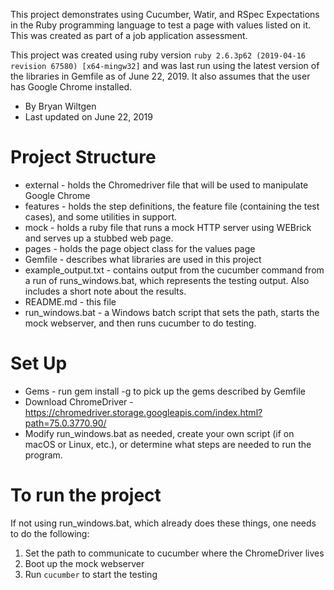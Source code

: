 This project demonstrates using Cucumber, Watir, and RSpec Expectations in the Ruby
programming language to test a page with values listed on it.  This was created as
part of a job application assessment.

This project was created using ruby version `ruby 2.6.3p62 (2019-04-16 revision 67580) [x64-mingw32]`
and was last run using the latest version of the libraries in Gemfile as of June 22, 2019.  It also
assumes that the user has Google Chrome installed.

- By Bryan Wiltgen
- Last updated on June 22, 2019

Project Structure
=================
- external - holds the Chromedriver file that will be used to manipulate Google Chrome
- features - holds the step definitions, the feature file (containing the test cases), and some utilities in support.
- mock - holds a ruby file that runs a mock HTTP server using WEBrick and serves up a stubbed web page.
- pages - holds the page object class for the values page
- Gemfile - describes what libraries are used in this project
- example_output.txt - contains output from the cucumber command from a run of runs_windows.bat, which represents the testing output.  Also includes a short note about the results.
- README.md - this file
- run_windows.bat - a Windows batch script that sets the path, starts the mock webserver, and then runs cucumber to do testing.
 
Set Up
======

- Gems - run gem install -g to pick up the gems described by Gemfile
- Download ChromeDriver - https://chromedriver.storage.googleapis.com/index.html?path=75.0.3770.90/
- Modify run_windows.bat as needed, create your own script (if on macOS or Linux, etc.), or determine what steps are needed to run the program.

To run the project
==================
If not using run_windows.bat, which already does these things, one needs to do the following:

1. Set the path to communicate to cucumber where the ChromeDriver lives
2. Boot up the mock webserver
3. Run `cucumber` to start the testing

